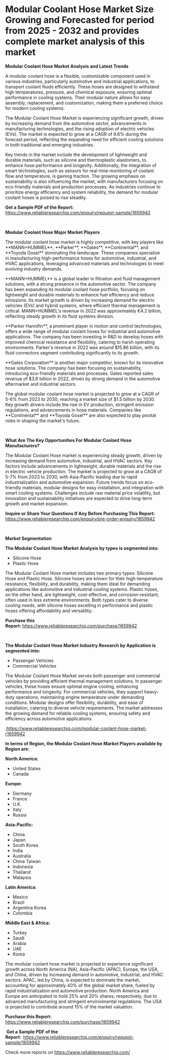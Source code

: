 <p><h1>Modular Coolant Hose Market Size Growing and Forecasted for period from 2025 - 2032 and provides complete market analysis of this market</h1></p><p><strong>Modular Coolant Hose Market Analysis and Latest Trends</strong></p>
<p><p>A modular coolant hose is a flexible, customizable component used in various industries, particularly automotive and industrial applications, to transport coolant fluids efficiently. These hoses are designed to withstand high temperatures, pressure, and chemical exposure, ensuring optimal performance in cooling systems. Their modular nature allows for easy assembly, replacement, and customization, making them a preferred choice for modern cooling systems.</p><p>The Modular Coolant Hose Market is experiencing significant growth, driven by increasing demand from the automotive sector, advancements in manufacturing technologies, and the rising adoption of electric vehicles (EVs). The market is expected to grow at a CAGR of 8.6% during the forecast period, reflecting the expanding need for efficient cooling solutions in both traditional and emerging industries.</p><p>Key trends in the market include the development of lightweight and durable materials, such as silicone and thermoplastic elastomers, to enhance hose performance and longevity. Additionally, the integration of smart technologies, such as sensors for real-time monitoring of coolant flow and temperature, is gaining traction. The growing emphasis on sustainability is also influencing the market, with manufacturers focusing on eco-friendly materials and production processes. As industries continue to prioritize energy efficiency and system reliability, the demand for modular coolant hoses is poised to rise steadily.</p></p>
<p><strong>Get a Sample PDF of the Report:&nbsp;</strong> <a href="https://www.reliableresearchiq.com/enquiry/request-sample/1659942?utm_campaign=1906&utm_medium=2&utm_source=Github&utm_content=ia&utm_term=22012025&utm_id=modular-coolant-hose">https://www.reliableresearchiq.com/enquiry/request-sample/1659942</a></p>
<p>&nbsp;</p>
<p><strong>Modular Coolant Hose Major Market Players</strong></p>
<p><p>The modular coolant hose market is highly competitive, with key players like **MANN+HUMMEL**, **Parker**, **Gates**, **Continental**, and **Toyoda Gosei** dominating the landscape. These companies specialize in manufacturing high-performance hoses for automotive, industrial, and HVAC applications, leveraging advanced materials and technologies to meet evolving industry demands.</p><p>**MANN+HUMMEL** is a global leader in filtration and fluid management solutions, with a strong presence in the automotive sector. The company has been expanding its modular coolant hose portfolio, focusing on lightweight and durable materials to enhance fuel efficiency and reduce emissions. Its market growth is driven by increasing demand for electric vehicles (EVs) and hybrid systems, where efficient thermal management is critical. MANN+HUMMEL's revenue in 2022 was approximately €4.2 billion, reflecting steady growth in its fluid systems division.</p><p>**Parker Hannifin**, a prominent player in motion and control technologies, offers a wide range of modular coolant hoses for industrial and automotive applications. The company has been investing in R&D to develop hoses with improved chemical resistance and flexibility, catering to harsh operating environments. Parker's revenue in 2022 was around $15.86 billion, with its fluid connectors segment contributing significantly to its growth.</p><p>**Gates Corporation** is another major competitor, known for its innovative hose solutions. The company has been focusing on sustainability, introducing eco-friendly materials and processes. Gates reported sales revenue of $3.6 billion in 2022, driven by strong demand in the automotive aftermarket and industrial sectors.</p><p>The global modular coolant hose market is projected to grow at a CAGR of 5-6% from 2023 to 2030, reaching a market size of $1.5 billion by 2030. Key growth drivers include the rise in EV production, stringent emission regulations, and advancements in hose materials. Companies like **Continental** and **Toyoda Gosei** are also expected to play pivotal roles in shaping the market's future.</p></p>
<p>&nbsp;</p>
<p><strong>What Are The Key Opportunities For Modular Coolant Hose Manufacturers?</strong></p>
<p><p>The Modular Coolant Hose market is experiencing steady growth, driven by increasing demand from automotive, industrial, and HVAC sectors. Key factors include advancements in lightweight, durable materials and the rise in electric vehicle production. The market is projected to grow at a CAGR of 5-7% from 2023 to 2030, with Asia-Pacific leading due to rapid industrialization and automotive expansion. Future trends focus on eco-friendly materials, modular designs for easy installation, and integration with smart cooling systems. Challenges include raw material price volatility, but innovation and sustainability initiatives are expected to drive long-term growth and market expansion.</p></p>
<p><strong>Inquire or Share Your Questions If Any Before Purchasing This Report:</strong> <a href="https://www.reliableresearchiq.com/enquiry/pre-order-enquiry/1659942?utm_campaign=1906&utm_medium=2&utm_source=Github&utm_content=ia&utm_term=22012025&utm_id=modular-coolant-hose">https://www.reliableresearchiq.com/enquiry/pre-order-enquiry/1659942</a></p>
<p>&nbsp;</p>
<p><strong>Market Segmentation</strong></p>
<p><strong>The Modular Coolant Hose Market Analysis by types is segmented into:</strong></p>
<p><ul><li>Silicone Hose</li><li>Plastic Hose</li></ul></p>
<p><p>The Modular Coolant Hose market includes two primary types: Silicone Hose and Plastic Hose. Silicone hoses are known for their high-temperature resistance, flexibility, and durability, making them ideal for demanding applications like automotive and industrial cooling systems. Plastic hoses, on the other hand, are lightweight, cost-effective, and corrosion-resistant, often used in less extreme environments. Both types cater to diverse cooling needs, with silicone hoses excelling in performance and plastic hoses offering affordability and versatility.</p></p>
<p><strong>Purchase this Report:&nbsp;</strong><a href="https://www.reliableresearchiq.com/purchase/1659942?utm_campaign=1906&utm_medium=2&utm_source=Github&utm_content=ia&utm_term=22012025&utm_id=modular-coolant-hose">https://www.reliableresearchiq.com/purchase/1659942</a></p>
<p>&nbsp;</p>
<p><strong>The Modular Coolant Hose Market Industry Research by Application is segmented into:</strong></p>
<p><ul><li>Passenger Vehicles</li><li>Commercial Vehicles</li></ul></p>
<p><p>The Modular Coolant Hose Market serves both passenger and commercial vehicles by providing efficient thermal management solutions. In passenger vehicles, these hoses ensure optimal engine cooling, enhancing performance and longevity. For commercial vehicles, they support heavy-duty operations, maintaining engine temperature under demanding conditions. Modular designs offer flexibility, durability, and ease of installation, catering to diverse vehicle requirements. The market addresses the growing demand for reliable cooling systems, ensuring safety and efficiency across automotive applications.</p></p>
<p><a href="https://www.reliableresearchiq.com/modular-coolant-hose-market-r1659942?utm_campaign=1906&utm_medium=2&utm_source=Github&utm_content=ia&utm_term=22012025&utm_id=modular-coolant-hose">&nbsp;https://www.reliableresearchiq.com/modular-coolant-hose-market-r1659942</a></p>
<p><strong>In terms of Region, the Modular Coolant Hose Market Players available by Region are:</strong></p>
<p>
    <p> <strong> North America: </strong>
        <ul>
            <li>United States</li>
            <li>Canada</li>
        </ul>
        </p> 
    <p> <strong> Europe: </strong>
        <ul>
            <li>Germany</li>
            <li>France</li>
            <li>U.K.</li>
            <li>Italy</li>
            <li>Russia</li>
        </ul>
        </p> 
    <p> <strong> Asia-Pacific: </strong>
        <ul>
            <li>China</li>
            <li>Japan</li>
            <li>South Korea</li>
            <li>India</li>
            <li>Australia</li>
            <li>China Taiwan</li>
            <li>Indonesia</li>
            <li>Thailand</li>
            <li>Malaysia</li>
        </ul>
        </p> 
    <p> <strong> Latin America: </strong>
        <ul>
            <li>Mexico</li>
            <li>Brazil</li>
            <li>Argentina Korea</li>
            <li>Colombia</li>
        </ul>
        </p> 
    <p> <strong> Middle East & Africa: </strong>
        <ul>
            <li>Turkey</li>
            <li>Saudi</li>
            <li>Arabia</li>
            <li>UAE</li>
            <li>Korea</li>
        </ul>
    </p>
    </p>
<p><p>The modular coolant hose market is projected to experience significant growth across North America (NA), Asia-Pacific (APAC), Europe, the USA, and China, driven by increasing demand in automotive, industrial, and HVAC sectors. APAC, led by China, is expected to dominate the market, accounting for approximately 40% of the global market share, fueled by rapid industrialization and automotive production. North America and Europe are anticipated to hold 25% and 20% shares, respectively, due to advanced manufacturing and stringent environmental regulations. The USA is projected to contribute around 15% of the market valuation.</p></p>
<p><strong>Purchase this Report: </strong><a href="https://www.reliableresearchiq.com/purchase/1659942?utm_campaign=1906&utm_medium=2&utm_source=Github&utm_content=ia&utm_term=22012025&utm_id=modular-coolant-hose">https://www.reliableresearchiq.com/purchase/1659942</a></p>
<p>&nbsp;<strong>Get a Sample PDF of the Report:&nbsp;&nbsp;</strong><a href="https://www.reliableresearchiq.com/enquiry/request-sample/1659942?utm_campaign=1906&utm_medium=2&utm_source=Github&utm_content=ia&utm_term=22012025&utm_id=modular-coolant-hose">https://www.reliableresearchiq.com/enquiry/request-sample/1659942</a></p>
<p><strong></strong></p>
<p>Check more reports on <a href="https://www.reliableresearchiq.com/?utm_campaign=1906&utm_medium=2&utm_source=Github&utm_content=ia&utm_term=22012025&utm_id=modular-coolant-hose">https://www.reliableresearchiq.com/</a></p>